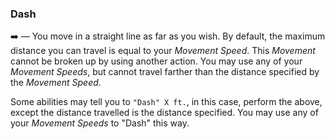 ### Dash

➡️ — You move in a straight line as far as you wish. By default, the maximum distance you can travel is equal to your *Movement Speed*. This *Movement* cannot be broken up by using another action. You may use any of your *Movement Speeds*, but cannot travel farther than the distance specified by the *Movement Speed*.

Some abilities may tell you to `"Dash" X ft.`, in this case, perform the above, except the distance travelled is the distance specified. You may use any of your *Movement Speeds* to "Dash" this way.
